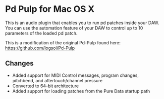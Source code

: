 

Pd Pulp for Mac OS X
==============

This is an audio plugin that enables you to run pd patches inside your DAW. You can use the automation feature of your DAW to control up to 10 parameters of the loaded pd patch.

This is a modification of the original Pd-Pulp found here: https://github.com/logsol/Pd-Pulp

Changes
------
* Added support for MIDI Control messages, program changes, pitchbend, and aftertouch/channel pressure
* Converted to 64-bit architecture
* Added support for loading patches from the Pure Data startup path
